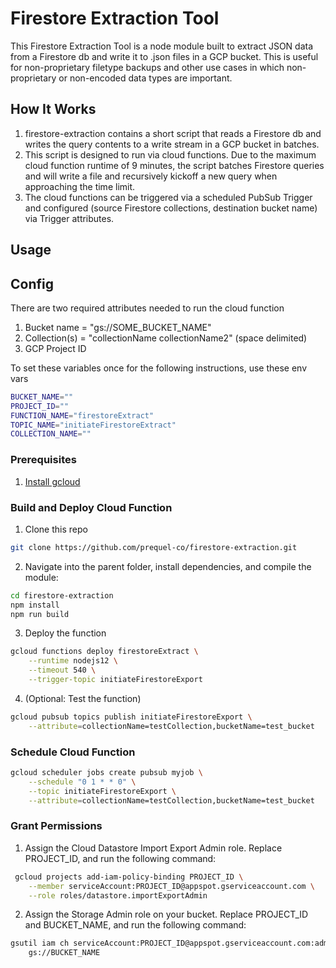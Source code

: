 # Firestore Extraction Tool

This Firestore Extraction Tool is a node module built to extract JSON data from a Firestore db and write it to .json files in a GCP bucket. This is useful for non-proprietary filetype backups and other use cases in which non-proprietary or non-encoded data types are important. 

## How It Works

1. firestore-extraction contains a short script that reads a Firestore db and writes the query contents to a write stream in a GCP bucket in batches. 
2. This script is designed to run via cloud functions. Due to the maximum cloud function runtime of 9 minutes, the script batches Firestore queries and will write a file and recursively kickoff a new query when approaching the time limit.
3. The cloud functions can be triggered via a scheduled PubSub Trigger and configured (source Firestore collections, destination bucket name) via Trigger attributes. 

## Usage

## Config 

There are two required attributes needed to run the cloud function

1. Bucket name = "gs://SOME_BUCKET_NAME"
2. Collection(s) = "collectionName collectionName2" (space delimited)
3. GCP Project ID 

To set these variables once for the following instructions, use these env vars

```sh
BUCKET_NAME="" 
PROJECT_ID=""
FUNCTION_NAME="firestoreExtract"
TOPIC_NAME="initiateFirestoreExtract"
COLLECTION_NAME=""

```

### Prerequisites

1. [Install gcloud](https://cloud.google.com/sdk/docs/install)

### Build and Deploy Cloud Function

1. Clone this repo

```sh
git clone https://github.com/prequel-co/firestore-extraction.git
```
 
2. Navigate into the parent folder, install dependencies, and compile the module:
  
  ```sh
  cd firestore-extraction
  npm install
  npm run build
  ```
  
3. Deploy the function 

  ```sh
  gcloud functions deploy firestoreExtract \
      --runtime nodejs12 \
      --timeout 540 \
      --trigger-topic initiateFirestoreExport 
  ```
  
4. (Optional: Test the function)
  
  ```sh
  gcloud pubsub topics publish initiateFirestoreExport \
      --attribute=collectionName=testCollection,bucketName=test_bucket
  ```
  
### Schedule Cloud Function

  ```sh
  gcloud scheduler jobs create pubsub myjob \
      --schedule "0 1 * * 0" \
      --topic initiateFirestoreExport \
      --attribute=collectionName=testCollection,bucketName=test_bucket
  ```

### Grant Permissions

1. Assign the Cloud Datastore Import Export Admin role. Replace PROJECT_ID, and run the following command:

```sh
 gcloud projects add-iam-policy-binding PROJECT_ID \
    --member serviceAccount:PROJECT_ID@appspot.gserviceaccount.com \
    --role roles/datastore.importExportAdmin
```
2. Assign the Storage Admin role on your bucket. Replace PROJECT_ID and BUCKET_NAME, and run the following command:

```sh
gsutil iam ch serviceAccount:PROJECT_ID@appspot.gserviceaccount.com:admin \
    gs://BUCKET_NAME
```
    


